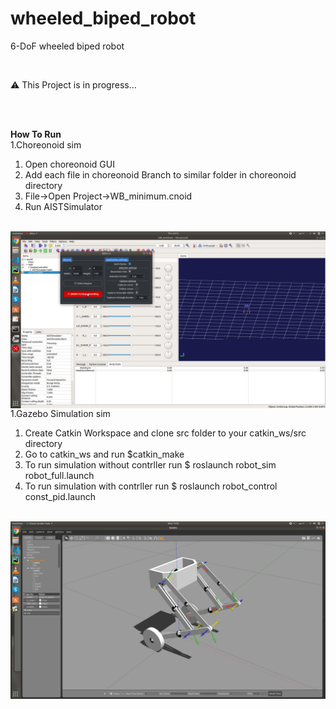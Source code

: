 # wheeled_biped_robot
6-DoF wheeled biped robot

<br>
<p>&#9888 This Project is in progress...</p><br>
<br>

<b>How To Run</b><br>
1.Choreonoid sim<br>
<ol>
  <li>Open choreonoid GUI</li>
  <li>Add each file in choreonoid Branch to similar folder in choreonoid directory</li>
  <li> File->Open Project->WB_minimum.cnoid </li>
  <li> Run AISTSimulator </li>
</ol>
<br>
<img src="https://github.com/Kassra-sinaei/wheeled_biped_robot/blob/choreonoid_sim/WB_test%232.gif" align="center"/> 
<br>
1.Gazebo Simulation sim<br>
<ol>
  <li>Create Catkin Workspace and clone src folder to your catkin_ws/src directory</li>
  <li> Go to catkin_ws and run $catkin_make</li>
  <li> To run simulation without contrller run $ roslaunch robot_sim robot_full.launch </li>
  <li> To run simulation with contrller run $ roslaunch robot_control const_pid.launch </li>
</ol>
<br>
<img src="wheeled_biped_gazebo.png" align="center"/>
